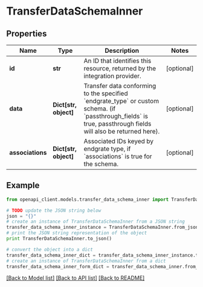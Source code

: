 # TransferDataSchemaInner


## Properties

Name | Type | Description | Notes
------------ | ------------- | ------------- | -------------
**id** | **str** | An ID that identifies this resource, returned by the integration provider. | [optional] 
**data** | **Dict[str, object]** | Transfer data conforming to the specified &#x60;endgrate_type&#x60; or custom schema. (if &#x60;passthrough_fields&#x60; is true, passthrough fields will also be returned here). | [optional] 
**associations** | **Dict[str, object]** | Associated IDs keyed by endgrate type, if &#x60;associations&#x60; is true for the schema. | [optional] 

## Example

```python
from openapi_client.models.transfer_data_schema_inner import TransferDataSchemaInner

# TODO update the JSON string below
json = "{}"
# create an instance of TransferDataSchemaInner from a JSON string
transfer_data_schema_inner_instance = TransferDataSchemaInner.from_json(json)
# print the JSON string representation of the object
print TransferDataSchemaInner.to_json()

# convert the object into a dict
transfer_data_schema_inner_dict = transfer_data_schema_inner_instance.to_dict()
# create an instance of TransferDataSchemaInner from a dict
transfer_data_schema_inner_form_dict = transfer_data_schema_inner.from_dict(transfer_data_schema_inner_dict)
```
[[Back to Model list]](../README.md#documentation-for-models) [[Back to API list]](../README.md#documentation-for-api-endpoints) [[Back to README]](../README.md)


